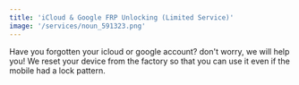 ```yaml
---
title: 'iCloud & Google FRP Unlocking (Limited Service)'
image: '/services/noun_591323.png'
---
```


Have you forgotten your icloud or google account? don't worry, we will help you! We reset your device from the factory so that you can use it even if the mobile had a lock pattern.

